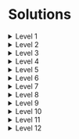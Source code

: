 # Solutions

<details>
  <summary>Level 1</summary>

#### Group-1

    justify-content: center;

</details>

<details>
  <summary>Level 2</summary>

#### Group-1

    justify-content: flex-end;

#### Group-2

    justify-content: center;

#### Group-3

    justify-content: flex-end;

</details>

<details>
  <summary>Level 3</summary>

#### Group-1

    justify-content: center;

#### Group-2

    justify-content: space-between;

</details>

<details>
  <summary>Level 4</summary>

#### Group-1

    align-items: flex-end;

#### Group-2

    align-items: flex-end;

</details>

<details>
  <summary>Level 5</summary>

#### Group-1

    align-items: flex-end;
    justify-content: space-around;

#### Group-2

    justify-content: center;

#### Group-2

    align-items: center;
    justify-content: center;

</details>

<details>
  <summary>Level 6</summary>

#### Group-1

    align-items: center;
    justify-content: space-between;

</details>

<details>
  <summary>Level 7</summary>

#### Group-1

    flex-direction: column;

#### Group-2

    flex-direction: column;

</details>

<details>
  <summary>Level 8</summary>

#### Group-1

    flex-direction: column;

#### Group-2

    flex-direction: column;
    align-items: center;

</details>

<details>
  <summary>Level 9</summary>

#### Group-1

    flex-direction: row-reverse;
    justify-content: space-around;

#### Group-2

    flex-direction: row-reverse;
    justify-content: space-around;
    align-items: center;

</details>

<details>
  <summary>Level 10</summary>

#### Group-1

    justify-content: space-around;

#### Tower-1.2

    order: 1;

#### Group-2

    justify-content: space-around;

#### Tower-1.2

    order: -1;

</details>

<details>
  <summary>Level 11</summary>

#### Group-1

    justify-content: space-between;

#### Tower-1.3

    flex-self: flex-end;

</details>

<details>
  <summary>Level 12</summary>

#### Group-1

    justify-content: space-between;
    align-items: center;

#### Tower-1.1

    flex-self: flex-start;

#### Tower-1.3

    flex-self: flex-start;

#### Tower-1.5

    flex-self: flex-end;
    order: 1;

</details>

